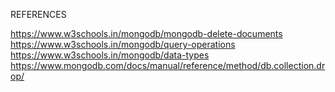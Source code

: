 REFERENCES

https://www.w3schools.in/mongodb/mongodb-delete-documents
https://www.w3schools.in/mongodb/query-operations
https://www.w3schools.in/mongodb/data-types
https://www.mongodb.com/docs/manual/reference/method/db.collection.drop/
